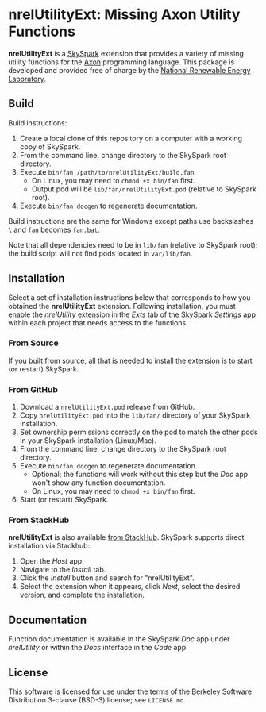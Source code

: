 nrelUtilityExt: Missing Axon Utility Functions
==============================================

**nrelUtilityExt** is a [SkySpark] extension that provides a variety of missing utility functions
for the [Axon] programming language. This package is developed and provided free of charge by the
[National Renewable Energy Laboratory].

[SkySpark]: http://skyfoundry.com/skyspark/ "SkySpark"
[Axon]: https://skyfoundry.com/doc/docSkySpark/AxonLang "Axon Language"
[National Renewable Energy Laboratory]: https://www.nrel.gov

Build
-----

Build instructions:

1. Create a local clone of this repository on a computer with a working copy of SkySpark.
2. From the command line, change directory to the SkySpark root directory.
3. Execute `bin/fan /path/to/nrelUtilityExt/build.fan`.
   - On Linux, you may need to `chmod +x bin/fan` first.
   - Output pod will be `lib/fan/nrelUtilityExt.pod` (relative to SkySpark root).
4. Execute `bin/fan docgen` to regenerate documentation.

Build instructions are the same for Windows except paths use backslashes `\` and `fan` becomes
`fan.bat`.

Note that all dependencies need to be in `lib/fan` (relative to SkySpark root); the build script
will not find pods located in `var/lib/fan`.
   
Installation
------------

Select a set of installation instructions below that corresponds to how you obtained the
**nrelUtilityExt** extension. Following installation, you must enable the *nrelUtility*
extension in the *Exts* tab of the SkySpark *Settings* app within each project that needs
access to the functions.

### From Source ###

If you built from source, all that is needed to install the extension is to start (or restart)
SkySpark.

### From GitHub ###

1. Download a `nrelUtilityExt.pod` release from GitHub.
2. Copy `nrelUtilityExt.pod` into the `lib/fan/` directory of your SkySpark installation.
3. Set ownership permissions correctly on the pod to match the other pods in your SkySpark
   installation (Linux/Mac).
4. From the command line, change directory to the SkySpark root directory.
5. Execute `bin/fan docgen` to regenerate documentation.
   - Optional; the functions will work without this step but the *Doc* app won't show any
     function documentation.
   - On Linux, you may need to `chmod +x bin/fan` first.
6. Start (or restart) SkySpark.

### From StackHub ###

**nrelUtilityExt** is also available [from StackHub]. SkySpark supports direct
installation via Stackhub:

1. Open the *Host* app.
2. Navigate to the *Install* tab.
3. Click the *Install* button and search for "nrelUtilityExt".
4. Select the extension when it appears, click *Next*, select the desired
   version, and complete the installation.

[from StackHub]: https://stackhub.org/package/nrelUtilityExt "StackHub"

Documentation
-------------

Function documentation is available in the SkySpark *Doc* app under *nrelUtility* or
within the *Docs* interface in the *Code* app.

License
-------

This software is licensed for use under the terms of the Berkeley Software Distribution 3-clause (BSD-3) license; see `LICENSE.md`.

